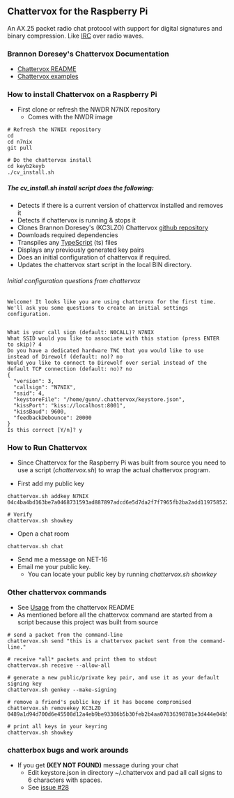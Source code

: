 ## Chattervox for the Raspberry Pi

An AX.25 packet radio chat protocol with support for digital signatures and binary compression. Like [IRC](https://en.wikipedia.org/wiki/Internet_Relay_Chat) over radio waves.

### Brannon Doresey's Chattervox Documentation

* [Chattervox README](https://github.com/brannondorsey/chattervox/blob/master/README.md)
* [Chattervox examples](https://github.com/brannondorsey/chattervox-examples/blob/master/README.md)

### How to install Chattervox on a Raspberry Pi

* First clone or refresh the NWDR N7NIX repository
  * Comes with the NWDR image

```
# Refresh the N7NIX repository
cd
cd n7nix
git pull

# Do the chattervox install
cd keyb2keyb
./cv_install.sh
```

##### The _cv_install.sh_ install script does the following:

* Detects if there is a current version of chattervox installed and removes it
* Detects if chattervox is running & stops it
* Clones Brannon Doresey's (KC3LZO) Chattervox [github repository](https://github.com/brannondorsey/chattervox)
* Downloads required dependencies
* Transpiles any [TypeScript](https://en.wikipedia.org/wiki/TypeScript) (ts) files
* Displays any previously generated key pairs
* Does an initial configuration of chattervox if required.
* Updates the chattervox start script in the local BIN directory.

###### Initial configuration questions from chattervox

```
Welcome! It looks like you are using chattervox for the first time.
We'll ask you some questions to create an initial settings configuration.


What is your call sign (default: N0CALL)? N7NIX
What SSID would you like to associate with this station (press ENTER to skip)? 4
Do you have a dedicated hardware TNC that you would like to use instead of Direwolf (default: no)? no
Would you like to connect to Direwolf over serial instead of the default TCP connection (default: no)? no
{
  "version": 3,
  "callsign": "N7NIX",
  "ssid": 4,
  "keystoreFile": "/home/gunn/.chattervox/keystore.json",
  "kissPort": "kiss://localhost:8001",
  "kissBaud": 9600,
  "feedbackDebounce": 20000
}
Is this correct [Y/n]? y
```



### How to Run Chattervox

* Since Chattervox for the Raspberry Pi was built from source you need to use a script (_chattervox.sh_) to wrap the actual chattervox program.

* First add my public key
```
chattervox.sh addkey N7NIX 04c4ba4bd163be7a0468731593ad887897adcd6e5d7da2f7f7965fb2ba2add119758522731403f1a96119ceffd2c8b6b41

# Verify
chattervox.sh showkey
```

* Open a chat room
```
chattervox.sh chat
```

* Send me a message on NET-16
* Email me your public key.
  * You can locate your public key by running _chattervox.sh showkey_

### Other chattervox commands

* See [Usage](https://github.com/brannondorsey/chattervox#usage) from the chattervox README
* As mentioned before all the chattervox command are started from a script because this project was built from source

```
# send a packet from the command-line
chattervox.sh send "this is a chattervox packet sent from the command-line."

# receive *all* packets and print them to stdout
chattervox.sh receive --allow-all

# generate a new public/private key pair, and use it as your default signing key
chattervox.sh genkey --make-signing

# remove a friend's public key if it has become compromised
chattervox.sh removekey KC3LZO 0489a1d94d700d6e45508d12a4eb9be93386b5b30feb2b4aa07836398781e3d444e04b54a6e01cf752e54ef423770c00a6

# print all keys in your keyring
chattervox.sh showkey
```

### chatterbox bugs and work arounds
* If you get __(KEY NOT FOUND)__ message during your chat
  * Edit keystore.json in directory ~/.chattervox and pad all call signs to 6 characters with spaces.
  * See [issue #28](https://github.com/brannondorsey/chattervox/issues/28)
